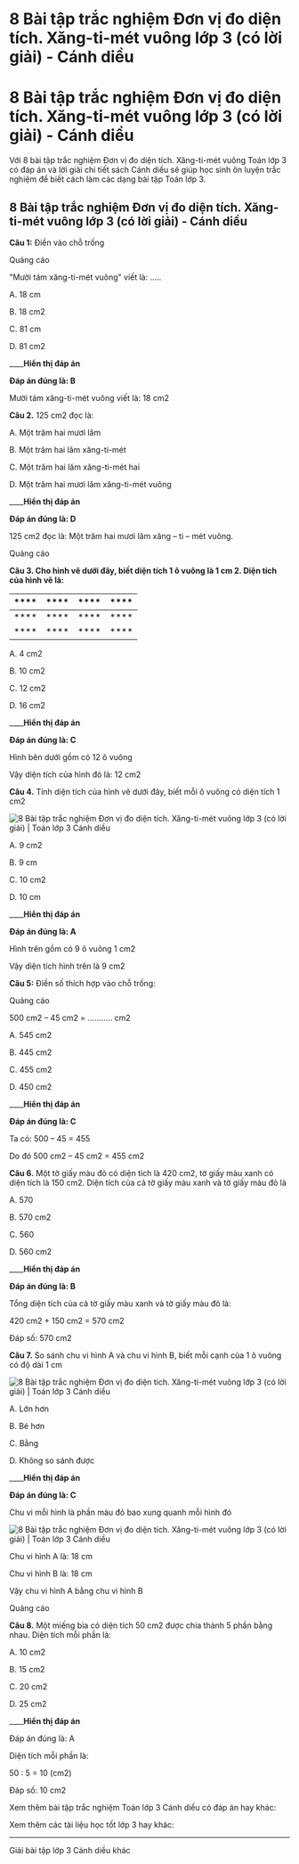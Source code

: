 # 8 Bài tập trắc nghiệm Đơn vị đo diện tích. Xăng-ti-mét vuông lớp 3 (có lời giải) - Cánh diều

# 8 Bài tập trắc nghiệm Đơn vị đo diện tích. Xăng-ti-mét vuông lớp 3 (có lời giải) - Cánh diều

Với 8 bài tập trắc nghiệm Đơn vị đo diện tích. Xăng-ti-mét vuông Toán lớp 3 có đáp án và lời giải chi tiết sách Cánh diều sẽ giúp học sinh ôn luyện trắc nghiệm để biết cách làm các dạng bài tập Toán lớp 3.

## 8 Bài tập trắc nghiệm Đơn vị đo diện tích. Xăng-ti-mét vuông lớp 3 (có lời giải) - Cánh diều

**Câu 1:** Điền vào chỗ trống

Quảng cáo

"Mười tám xăng-ti-mét vuông" viết là: ….. 

A. 18 cm

B. 18 cm2

C. 81 cm

D. 81 cm2

____**Hiển thị đáp án**

**Đáp án đúng là: B**

Mười tám xăng-ti-mét vuông viết là: 18 cm2

**Câu 2.** 125 cm2 đọc là:

A. Một trăm hai mươi lăm

B. Một trăm hai lăm xăng-ti-mét

C. Một trăm hai lăm xăng-ti-mét hai

D. Một trăm hai mươi lăm xăng-ti-mét vuông

____**Hiển thị đáp án**

**Đáp án đúng là: D**

125 cm2 đọc là: Một trăm hai mươi lăm xăng – ti – mét vuông.

Quảng cáo

**Câu 3. Cho hình vẽ dưới đây, biết diện tích 1 ô vuông là 1 cm 2. Diện tích của hình vẽ là:**

**** |  **** |  **** |  ****  
---|---|---|---  
**** |  **** |  **** |  ****  
**** |  **** |  **** |  ****  
  
A. 4 cm2

B. 10 cm2

C. 12 cm2

D. 16 cm2

____**Hiển thị đáp án**

**Đáp án đúng là: C**

Hình bên dưới gồm có 12 ô vuông

Vậy diện tích của hình đó là: 12 cm2

**Câu 4.** Tính diện tích của hình vẽ dưới đây, biết mỗi ô vuông có diện tích 1 cm2

![8 Bài tập trắc nghiệm Đơn vị đo diện tích. Xăng-ti-mét vuông lớp 3 \(có lời giải\) | Toán lớp 3 Cánh diều](https://vietjack.com/toan-3-cd/images/trac-nghiem-don-vi-do-dien-tich-xang-ti-met-vuong.PNG)

A. 9 cm2

B. 9 cm

C. 10 cm2

D. 10 cm

____**Hiển thị đáp án**

**Đáp án đúng là: A**

Hình trên gồm có 9 ô vuông 1 cm2

Vậy diện tích hình trên là 9 cm2

**Câu 5:** Điền số thích hợp vào chỗ trống:

Quảng cáo

500 cm2 – 45 cm2 = ……….. cm2

A. 545 cm2

B. 445 cm2

C. 455 cm2

D. 450 cm2

____**Hiển thị đáp án**

**Đáp án đúng là: C**

Ta có: 500 – 45 = 455 

Do đó 500 cm2 – 45 cm2 = 455 cm2

**Câu 6.** Một tờ giấy màu đỏ có diện tích là 420 cm2, tờ giấy màu xanh có diện tích là 150 cm2. Diện tích của cả tờ giấy màu xanh và tờ giấy màu đỏ là

A. 570

B. 570 cm2

C. 560

D. 560 cm2

____**Hiển thị đáp án**

**Đáp án đúng là: B**

Tổng diện tích của cả tờ giấy màu xanh và tờ giấy màu đỏ là:

420 cm2 \+ 150 cm2 = 570 cm2

Đáp số: 570 cm2

**Câu 7.** So sánh chu vi hình A và chu vi hình B, biết mỗi cạnh của 1 ô vuông có độ dài 1 cm

![8 Bài tập trắc nghiệm Đơn vị đo diện tích. Xăng-ti-mét vuông lớp 3 \(có lời giải\) | Toán lớp 3 Cánh diều](https://vietjack.com/toan-3-cd/images/trac-nghiem-don-vi-do-dien-tich-xang-ti-met-vuong-a.PNG)

A. Lớn hơn

B. Bé hơn

C. Bằng

D. Không so sánh được

____**Hiển thị đáp án**

**Đáp án đúng là: C**

Chu vi mỗi hình là phần màu đỏ bao xung quanh mỗi hình đó

![8 Bài tập trắc nghiệm Đơn vị đo diện tích. Xăng-ti-mét vuông lớp 3 \(có lời giải\) | Toán lớp 3 Cánh diều](https://vietjack.com/toan-3-cd/images/trac-nghiem-don-vi-do-dien-tich-xang-ti-met-vuong-a1.PNG)

Chu vi hình A là: 18 cm

Chu vi hình B là: 18 cm

Vậy chu vi hình A bằng chu vi hình B

Quảng cáo

**Câu 8.** Một miếng bìa có diện tích 50 cm2 được chia thành 5 phần bằng nhau. Diện tích mỗi phần là:

A. 10 cm2

B. 15 cm2

C. 20 cm2

D. 25 cm2

____**Hiển thị đáp án**

Đáp án đúng là: A

Diện tích mỗi phần là:

50 : 5 = 10 (cm2)

Đáp số: 10 cm2

Xem thêm bài tập trắc nghiệm Toán lớp 3 Cánh diều có đáp án hay khác:

Xem thêm các tài liệu học tốt lớp 3 hay khác:

* * *

Giải bài tập lớp 3 Cánh diều khác
